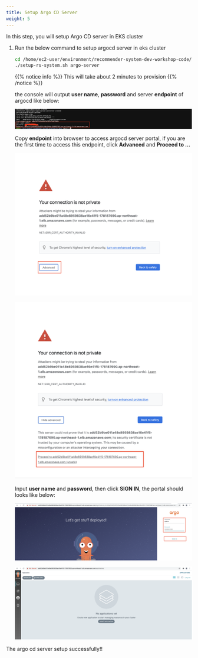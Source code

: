 ```yaml
---
title: Setup Argo CD Server
weight: 5
---
```


In this step, you will setup Argo CD server in EKS cluster

1. Run the below command to setup argocd server in eks cluster 
   
   ```sh
   cd /home/ec2-user/environment/recommender-system-dev-workshop-code/scripts
   ./setup-rs-system.sh argo-server
   ```
    
   {{% notice info %}}
   This will take about 2 minutes to provision
   {{% /notice %}}

   the console will output **user name**, **password** and server **endpoint** of argocd like below:

   ![Argocd password](/images/argocd-password.png)

   Copy **endpoint** into browser to access argocd server portal, if you are the first time to access this endpoint, click **Advanced** and **Proceed to ...**

   ![Argocd First](/images/argocd-first.png)

   ![Argocd Second](/images/argocd-second.png)

   Input **user name** and **password**, then click **SIGN IN**, the portal should looks like below:

   ![Argocd Signin](/images/argocd-signin.png)

   ![Argocd Second](/images/argocd-main-page.png)

The argo cd server setup successfully!!


